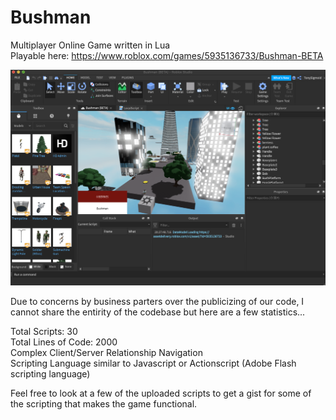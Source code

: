 # Bushman
Multiplayer Online Game written in Lua  
Playable here: https://www.roblox.com/games/5935136733/Bushman-BETA  

![Image of Bushman](https://github.com/connorpuhala/Bushman/blob/main/Screen%20Shot%202021-02-15%20at%208.29.02%20PM.png)

Due to concerns by business parters over the publicizing of our code, I cannot share the entirity of the codebase but here are a few statistics...

Total Scripts: 30  
Total Lines of Code: 2000  
Complex Client/Server Relationship Navigation  
Scripting Language similar to Javascript or Actionscript (Adobe Flash scripting language)  

Feel free to look at a few of the uploaded scripts to get a gist for some of the scripting that makes the game functional.
